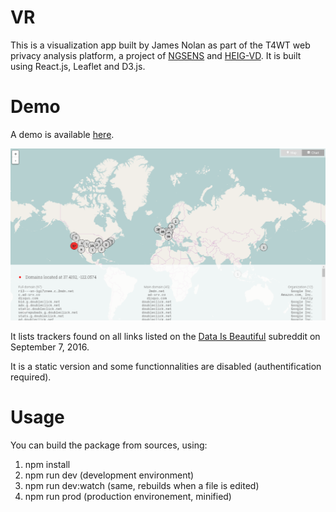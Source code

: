 # VR
This is a visualization app built by James Nolan as part of the T4WT web privacy analysis platform, a project of [NGSENS](https://www.ngsens.com) and [HEIG-VD](https://www.heig-vd.ch). It is built using React.js, Leaflet and D3.js.

# Demo
A demo is available [here](https://t4wt.ngsens.com/demo).

![Screenshot](screenshot.png "A screenshot of the demo")

It lists trackers found on all links listed on the [Data Is Beautiful](https://www.reddit.com/r/dataisbeautiful/) subreddit on September 7, 2016.

It is a static version and some functionnalities are disabled (authentification required).

# Usage
You can build the package from sources, using:

1. npm install
2. npm run dev (development environment)
3. npm run dev:watch (same, rebuilds when a file is edited)
4. npm run prod (production environement, minified)